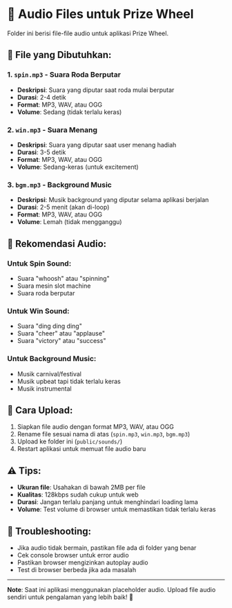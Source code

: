 # 🎵 Audio Files untuk Prize Wheel

Folder ini berisi file-file audio untuk aplikasi Prize Wheel.

## 📁 File yang Dibutuhkan:

### 1. `spin.mp3` - Suara Roda Berputar
- **Deskripsi**: Suara yang diputar saat roda mulai berputar
- **Durasi**: 2-4 detik
- **Format**: MP3, WAV, atau OGG
- **Volume**: Sedang (tidak terlalu keras)

### 2. `win.mp3` - Suara Menang
- **Deskripsi**: Suara yang diputar saat user menang hadiah
- **Durasi**: 3-5 detik
- **Format**: MP3, WAV, atau OGG
- **Volume**: Sedang-keras (untuk excitement)

### 3. `bgm.mp3` - Background Music
- **Deskripsi**: Musik background yang diputar selama aplikasi berjalan
- **Durasi**: 2-5 menit (akan di-loop)
- **Format**: MP3, WAV, atau OGG
- **Volume**: Lemah (tidak mengganggu)

## 🎯 Rekomendasi Audio:

### Untuk Spin Sound:
- Suara "whoosh" atau "spinning"
- Suara mesin slot machine
- Suara roda berputar

### Untuk Win Sound:
- Suara "ding ding ding"
- Suara "cheer" atau "applause"
- Suara "victory" atau "success"

### Untuk Background Music:
- Musik carnival/festival
- Musik upbeat tapi tidak terlalu keras
- Musik instrumental

## 📝 Cara Upload:

1. Siapkan file audio dengan format MP3, WAV, atau OGG
2. Rename file sesuai nama di atas (`spin.mp3`, `win.mp3`, `bgm.mp3`)
3. Upload ke folder ini (`public/sounds/`)
4. Restart aplikasi untuk memuat file audio baru

## ⚠️ Tips:

- **Ukuran file**: Usahakan di bawah 2MB per file
- **Kualitas**: 128kbps sudah cukup untuk web
- **Durasi**: Jangan terlalu panjang untuk menghindari loading lama
- **Volume**: Test volume di browser untuk memastikan tidak terlalu keras

## 🔧 Troubleshooting:

- Jika audio tidak bermain, pastikan file ada di folder yang benar
- Cek console browser untuk error audio
- Pastikan browser mengizinkan autoplay audio
- Test di browser berbeda jika ada masalah

---

**Note**: Saat ini aplikasi menggunakan placeholder audio. Upload file audio sendiri untuk pengalaman yang lebih baik! 🎵 